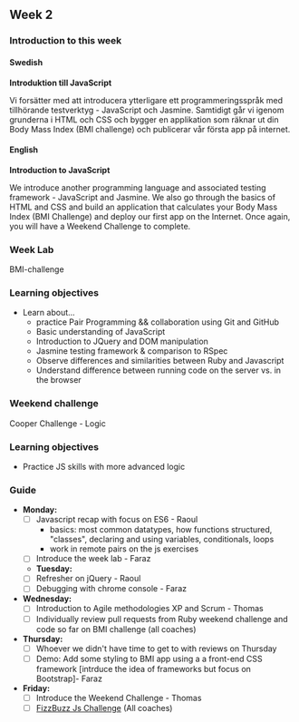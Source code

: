 ## Week 2
### Introduction to this week

#### Swedish
**Introduktion till JavaScript**

Vi forsätter med att introducera ytterligare ett programmeringsspråk med tillhörande testverktyg - JavaScript och Jasmine. Samtidigt går vi igenom grunderna i HTML och CSS och bygger en applikation som räknar ut din Body Mass Index (BMI challenge) och publicerar vår första app på internet.

#### English
**Introduction to JavaScript**

We introduce another programming language and associated testing framework - JavaScript and Jasmine. We also go through the basics of HTML and CSS and build an application that calculates your Body Mass Index (BMI Challenge) and deploy our first app on the Internet. Once again, you will have a Weekend Challenge to complete.

### Week Lab
BMI-challenge

### Learning objectives
* Learn about...
  - practice Pair Programming && collaboration using Git and GitHub
  - Basic understanding of JavaScript
  - Introduction to JQuery and DOM manipulation
  - Jasmine testing framework & comparison to RSpec
  - Observe differences and similarities between Ruby and Javascript
  - Understand difference between running code on the server vs. in the browser

### Weekend challenge
Cooper Challenge - Logic

### Learning objectives
- Practice JS skills with more advanced logic

### Guide
- **Monday:**
  - [ ] Javascript recap with focus on ES6 - Raoul
    - basics: most common datatypes, how functions structured, "classes", declaring and using variables, conditionals, loops
    - work in remote pairs on the js exercises
  - [ ] Introduce the week lab - Faraz
  - **Tuesday:**
  - [ ] Refresher on jQuery - Raoul
  - [ ] Debugging with chrome console - Faraz
- **Wednesday:**
  - [ ] Introduction to Agile methodologies XP and Scrum - Thomas
  - [ ] Individually review pull requests from Ruby weekend challenge and code so far on BMI challenge (all coaches) 
- **Thursday:**
  - [ ] Whoever we didn't have time to get to with reviews on Thursday
  - [ ] Demo: Add some styling to BMI app using a a front-end CSS framework [intrduce the idea of frameworks but focus on Bootstrap]- Faraz 
- **Friday:**
  - [ ] Introduce the Weekend Challenge - Thomas
  - [ ] [FizzBuzz Js Challenge](../miscellaneous/assessments/week_2_assessment.md) (All coaches)
